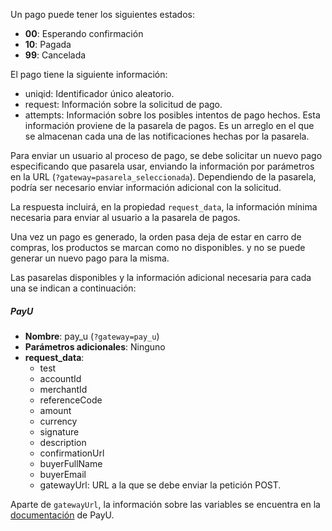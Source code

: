 Un pago puede tener los siguientes estados:

- **00**: Esperando confirmación
- **10**: Pagada
- **99**: Cancelada

El pago tiene la siguiente información:

- uniqid: Identificador único aleatorio.
- request: Información sobre la solicitud de pago.
- attempts: Información sobre los posibles intentos de pago hechos. Esta información proviene de
la pasarela de pagos. Es un arreglo en el que se almacenan cada una de las notificaciones hechas
por la pasarela.

Para enviar un usuario al proceso de pago, se debe solicitar un nuevo pago especificando que pasarela
usar, enviando la información por parámetros en la URL (`?gateway=pasarela_seleccionada`). Dependiendo de la pasarela, podría ser necesario enviar información adicional con la solicitud.

La respuesta incluirá, en la propiedad `request_data`, la información mínima necesaria para enviar al usuario a la pasarela de pagos.

Una vez un pago es generado, la orden pasa deja de estar en carro de compras, los productos se marcan
como no disponibles. y no se puede generar un nuevo pago para la misma.

Las pasarelas disponibles y la información adicional necesaria para cada una se indican a continuación:

##### PayU

- **Nombre**: pay_u (`?gateway=pay_u`)
- **Parámetros adicionales**: Ninguno
- **request_data**:
    - test
    - accountId
    - merchantId
    - referenceCode
    - amount
    - currency
    - signature
    - description
    - confirmationUrl
    - buyerFullName
    - buyerEmail
    - gatewayUrl: URL a la que se debe enviar la petición POST.

Aparte de `gatewayUrl`, la información sobre las variables se encuentra en la
[documentación](http://developers.payulatam.com/es/web_checkout/variables.html)
de PayU.
